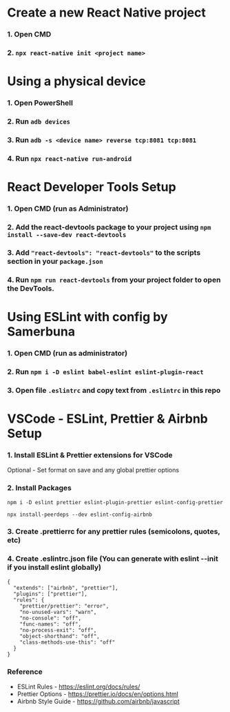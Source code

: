 # Create a new React Native project
### 1. Open CMD
### 2. ```npx react-native init <project name>```

# Using a physical device

### 1. Open PowerShell
### 2. Run ```adb devices```
### 3. Run ```adb -s <device name> reverse tcp:8081 tcp:8081```
### 4. Run ```npx react-native run-android```

# React Developer Tools Setup
### 1. Open CMD (run as Administrator)
### 2. Add the react-devtools package to your project using ```npm install --save-dev react-devtools```
### 3. Add ```"react-devtools": "react-devtools"``` to the scripts section in your ```package.json```
### 4. Run ```npm run react-devtools``` from your project folder to open the DevTools.

# Using ESLint with config by Samerbuna
### 1. Open CMD (run as administrator)
### 2. Run ```npm i -D eslint babel-eslint eslint-plugin-react```
### 3. Open file ```.eslintrc``` and copy text from ```.eslintrc``` in this repo

# VSCode - ESLint, Prettier & Airbnb Setup

### 1. Install ESLint & Prettier extensions for VSCode

Optional - Set format on save and any global prettier options

### 2. Install Packages
```
npm i -D eslint prettier eslint-plugin-prettier eslint-config-prettier
```

```
npx install-peerdeps --dev eslint-config-airbnb
```

### 3. Create .prettierrc for any prettier rules (semicolons, quotes, etc)

### 4. Create .eslintrc.json file (You can generate with eslint --init if you install eslint globally)

```
{
  "extends": ["airbnb", "prettier"],
  "plugins": ["prettier"],
  "rules": {
    "prettier/prettier": "error",
    "no-unused-vars": "warn",
    "no-console": "off",
    "func-names": "off",
    "no-process-exit": "off",
    "object-shorthand": "off",
    "class-methods-use-this": "off"
  }
}
```

### Reference
* ESLint Rules - https://eslint.org/docs/rules/
* Prettier Options - https://prettier.io/docs/en/options.html
* Airbnb Style Guide - https://github.com/airbnb/javascript
